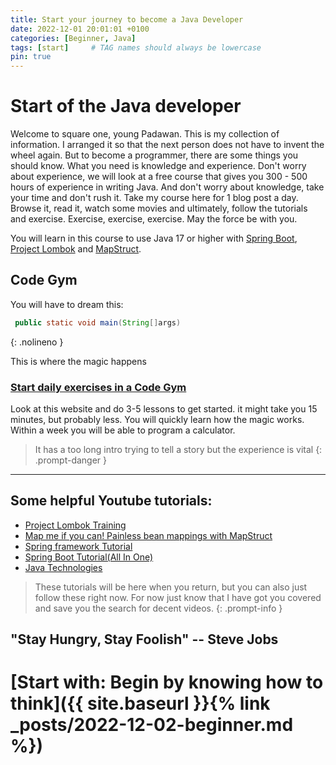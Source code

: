 ```yaml
---
title: Start your journey to become a Java Developer
date: 2022-12-01 20:01:01 +0100
categories: [Beginner, Java]
tags: [start]     # TAG names should always be lowercase
pin: true
---
```


# Start of the Java developer

Welcome to square one, young Padawan. This is my collection of information. I arranged it so that the next person does
not have to invent the wheel again. But to become a programmer, there are some things you should know.
What you need is knowledge and experience. Don't worry about experience, we will look at a free course that gives you
300 - 500 hours of experience in writing Java.
And don't worry about knowledge, take your time and don't rush it. Take my course here for 1 blog post a day. Browse it,
read it, watch some movies and ultimately, follow the tutorials and exercise.
Exercise, exercise, exercise. May the force be with you.

You will learn in this course to use Java 17 or higher
with [Spring Boot](https://spring.io/projects/spring-boot), [Project Lombok](https://projectlombok.org/)
and [MapStruct](https://mapstruct.org/).

## Code Gym

You will have to dream this:

```java
 public static void main(String[]args)
```
{: .nolineno }

This is where the magic happens

### [Start daily exercises in a Code Gym](https://codegym.cc/nl/quests/lectures/nl.questsyntax.level00.lecture02)

Look at this website and do 3-5 lessons to get started. it might take you 15 minutes, but probably less. You will
quickly learn how the magic works. Within a week you will be able to program a calculator.
> It has a too long intro trying to tell a story but the experience is vital
{: .prompt-danger }



***

## Some helpful Youtube tutorials:

- [Project Lombok Training](https://www.youtube.com/playlist?list=PLiwhu8iLxKwLq6ywhKlDjEICChBvH0PfH)
- [Map me if you can! Painless bean mappings with MapStruct](https://www.youtube.com/watch?v=nvjqtWQ5zj8)
- [Spring framework Tutorial](https://www.youtube.com/playlist?list=PLw_k9CF7hBpJJsRWAhwSrDlWAzuMV0irl)
- [Spring Boot Tutorial(All In One)](https://www.youtube.com/playlist?list=PLzS3AYzXBoj8UcLsBN3UXd7Nf1T4ZyJa0)
- [Java Technologies](https://www.oracle.com/java/technologies/javaee/javaeetechnologies.html#javaee7 "Java Technologies")

> These tutorials will be here when you return, but you can also just follow these right now. For now just know that I
> have got you covered and save you the search for decent videos.
{: .prompt-info }

## "Stay Hungry, Stay Foolish" -- Steve Jobs

# [Start with: Begin by knowing how to think]({{ site.baseurl }}{% link _posts/2022-12-02-beginner.md %})


